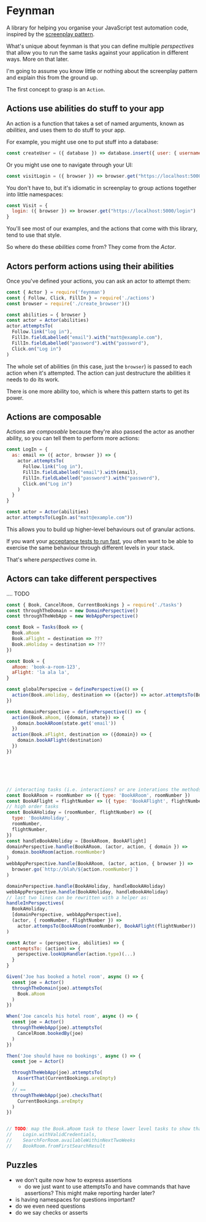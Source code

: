 # Feynman

A library for helping you organise your JavaScript test automation code, inspired by the [screenplay pattern][screenplay].

What's unique about feynman is that you can define multiple *perspectives* that allow you to run the same tasks against your
application in different ways. More on that later.

I'm going to assume you know little or nothing about the screenplay pattern and explain
this from the ground up.

The first concept to grasp is an `Action`.

## Actions use abilities do stuff to your app

An action is a function that takes a set of named arguments, known as *abilities*, and uses them to do stuff to your app.

For example, you might use one to put stuff into a database:
```javascript
const createUser = ({ database }) => database.insert({ user: { username: 'matt' }})
```

Or you might use one to navigate through your UI:
```javascript
const visitLogin = ({ browser }) => browser.get("https://localhost:5000/login")
```

You don't have to, but it's idiomatic in screenplay to group actions together into little namespaces:
```javascript
const Visit = {
  login: ({ browser }) => browser.get("https://localhost:5000/login")
}
```

You'll see most of our examples, and the actions that come with this library, tend to use that style.

So where do these *abilities* come from? They come from the *Actor*.

## Actors perform actions using their abilities

Once you've defined your actions, you can ask an actor to attempt them:

```javascript
const { Actor } = require('feynman')
const { Follow, Click, FillIn } = require('./actions')
const browser = require('./create_browser')()

const abilities = { browser }
const actor = Actor(abilities)
actor.attemptsTo(
  Follow.link("log in"),
  FillIn.fieldLabelled("email").with("matt@example.com"),
  FillIn.fieldLabelled("password").with("password"),
  Click.on("Log in")
)
```

The whole set of abilities (in this case, just the `browser`) is passed to each action when it's attempted. The action
can just destructure the abilities it needs to do its work.

There is one more ability too, which is where this pattern starts to get its power.

## Actions are composable

Actions are *composable* because they're also passed the actor as another ability, so you can tell them to perform more 
actions:

```javascript
const LogIn = {
  as: email => ({ actor, browser }) => {
    actor.attemptsTo(
      Follow.link("log in"),
      FillIn.fieldLabelled("email").with(email),
      FillIn.fieldLabelled("password").with("password"),
      Click.on("Log in")
    )
  }
}

const actor = Actor(abilities)
actor.attemptsTo(LogIn.as("matt@example.com"))
```

This allows you to build up higher-level behaviours out of granular actions.

If you want your [acceptance tests to run fast](https://www.youtube.com/watch?v=Fk4rCn4YLLU), you often want to be able to exercise the same behaviour through different levels in your stack.

That's where *perspectives* come in.

## Actors can take different perspectives

.... TODO

```javascript
const { Book, CancelRoom, CurrentBookings } = require('./tasks')
const throughTheDomain = new DomainPerspective()
const throughTheWebApp = new WebAppPerspective()

const Book = Tasks(Book => {
  Book.aRoom
  Book.aFlight = destination => ???
  Book.aHoliday = destination => ???
})

const Book = { 
  aRoom: 'book-a-room-123',
  aFlight: 'la ala la',
}

const globalPerspecive = definePerspective(() => {
  action(Book.aHoliday, destination => ({actor}) => actor.attemptsTo(Book.aRoom, Book.aFlight(destination)))
})

const domainPerspective = definePerspective(() => {
  action(Book.aRoom, ({domain, state}) => {
    domain.bookARoom(state.get('email'))
  })
  action(Book.aFlight, destination => ({domain}) => {
    domain.bookAFlight(destination)
  })
})






// interacting tasks (i.e. interactions? or are interations the methods called in those low-level tasks?)
const BookARoom = roomNumber => ({ type: 'BookARoom', roomNumber })
const BookAFlight = flightNumber => ({ type: 'BookAFlight', flightNumber })
// high order tasks
const BookAHoliday = (roomNumber, flightNumber) => ({
  type: 'BookAHoliday',
  roomNumber,
  flightNumber,
})
const handleBookAHoliday = [BookARoom, BookAFlight]
domainPerspective.handle(BookARoom, (actor, action, { domain }) =>
  domain.bookRoom(action.roomNumber)
)
webbAppPerspective.handle(BookARoom, (actor, action, { browser }) =>
  browser.go(`http://blah/${action.roomNumber}`)
)

domainPerspective.handle(BookAHoliday, handleBookAHoliday)
webbAppPerspective.handle(BookAHoliday, handleBookAHoliday)
// last two lines can be rewritten with a helper as:
handleInPerspectives(
  BookAHoliday,
  [domainPerspective, webbAppPerspective],
  (actor, { roomNumber, flightNumber }) =>
    actor.attempsTo(BookARoom(roomNumber), BookAFlight(flightNumber))
)

const Actor = (perspective, abilities) => {
  attemptsTo: (action) => {
    perspective.lookUpHandler(action.type)(...)
  }
} 

Given('Joe has booked a hotel room', async () => {
  const joe = Actor()
  throughTheDomain(joe).attemptsTo(
    Book.aRoom
  )
})

When('Joe cancels his hotel room', async () => {
  const joe = Actor()
  throughTheWebApp(joe).attemptsTo(
    CancelRoom.bookedBy(joe)
  )
})

Then('Joe should have no bookings', async () => {
  const joe = Actor()

  throughTheWebApp(joe).attemptsTo(
    AssertThat(CurrentBookings.areEmpty)
  )
  // ==
  throughTheWebApp(joe).checksThat(
    CurrentBookings.areEmpty
  )
})


// TODO: map the Book.aRoom task to these lower level tasks to show that tasks are composable
//    Login.withValidCredentials,
//    SearchForRoom.availableWithinNextTwoWeeks
//    BookRoom.fromFirstSearchResult
```

## Puzzles

- we don't quite now how to express assertions
  - do we just want to use attemptsTo and have commands that have assertions? This might make reporting harder later?
- is having namespaces for questions important?
- do we even need questions
- do we say checks or asserts

[screenplay]: https://ideas.riverglide.com/page-objects-refactored-12ec3541990
